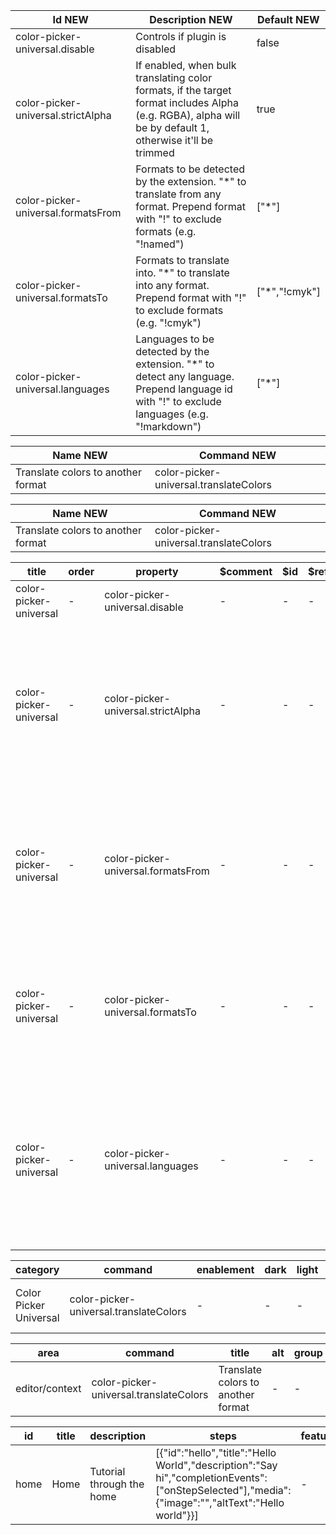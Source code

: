 [//]: # "vscode-table-configuration(property:Id NEW|description:Description NEW|default:Default NEW)"

| Id NEW                             | Description NEW                                                                                                                                          | Default NEW    |
| ---------------------------------- | -------------------------------------------------------------------------------------------------------------------------------------------------------- | -------------- |
| color-picker-universal.disable     | Controls if plugin is disabled                                                                                                                           | false          |
| color-picker-universal.strictAlpha | If enabled, when bulk translating color formats, if the target format includes Alpha (e.g. RGBA), alpha will be by default 1, otherwise it'll be trimmed | true           |
| color-picker-universal.formatsFrom | Formats to be detected by the extension. "\*" to translate from any format. Prepend format with "!" to exclude formats (e.g. "!named")                   | ["\*"]         |
| color-picker-universal.formatsTo   | Formats to translate into. "\*" to translate into any format. Prepend format with "!" to exclude formats (e.g. "!cmyk")                                  | ["\*","!cmyk"] |
| color-picker-universal.languages   | Languages to be detected by the extension. "\*" to detect any language. Prepend language id with "!" to exclude languages (e.g. "!markdown")             | ["\*"]         |

[//]: # "vscode-table-commands(title:Name NEW|command:Command NEW)"

| Name NEW                           | Command NEW                            |
| ---------------------------------- | -------------------------------------- |
| Translate colors to another format | color-picker-universal.translateColors |

[//]: # "vscode-table-menus(title:Name NEW|command:Command NEW)"

| Name NEW                           | Command NEW                            |
| ---------------------------------- | -------------------------------------- |
| Translate colors to another format | color-picker-universal.translateColors |

[//]: # "vscode-table-authentication(id|label)"
[//]: # "vscode-table-breakpoints(language|when)"
[//]: # "vscode-table-codeActions(description|kind|title|languages)"
[//]: # "vscode-table-colors(dark|highContrast|highContrastLight|light|description|id)"
[//]: # "vscode-table-configuration(title|order|property|$comment|$id|$ref|$schema|additionalItems|additionalProperties|allOf|anyOf|const|contains|contentEncoding|contentMediaType|default|definitions|dependencies|deprecationMessage|description|editPresentation|else|enum|enumDescriptions|enumItemLabels|examples|exclusiveMaximum|exclusiveMinimum|format|if|ignoreSync|items|markdownDeprecationMessage|markdownDescription|markdownEnumDescriptions|maximum|maxItems|maxLength|maxProperties|minimum|minItems|minLength|minProperties|multipleOf|not|oneOf|order|pattern|patternProperties|properties|propertyNames|readOnly|required|scope|then|title|type|uniqueItems)"

| title                  | order | property                           | $comment | $id | $ref | $schema | additionalItems | additionalProperties | allOf | anyOf | const | contains | contentEncoding | contentMediaType | default        | definitions | dependencies | deprecationMessage | description                                                                                                                                              | editPresentation | else | enum | enumDescriptions | enumItemLabels | examples                                                                                                                                                                                                                                                                                                                                                                                                                                                                                                                                                                                                                                           | exclusiveMaximum | exclusiveMinimum | format | if | ignoreSync | items                                                                                                                                                                                                                                                                                                                                                                                                                                                                                                                                                                                                                                      | markdownDeprecationMessage | markdownDescription | markdownEnumDescriptions | maximum | maxItems | maxLength | maxProperties | minimum | minItems | minLength | minProperties | multipleOf | not | oneOf | pattern | patternProperties | properties | propertyNames | readOnly | required | scope | then | type    | uniqueItems |
| ---------------------- | ----- | ---------------------------------- | -------- | --- | ---- | ------- | --------------- | -------------------- | ----- | ----- | ----- | -------- | --------------- | ---------------- | -------------- | ----------- | ------------ | ------------------ | -------------------------------------------------------------------------------------------------------------------------------------------------------- | ---------------- | ---- | ---- | ---------------- | -------------- | -------------------------------------------------------------------------------------------------------------------------------------------------------------------------------------------------------------------------------------------------------------------------------------------------------------------------------------------------------------------------------------------------------------------------------------------------------------------------------------------------------------------------------------------------------------------------------------------------------------------------------------------------- | ---------------- | ---------------- | ------ | -- | ---------- | ------------------------------------------------------------------------------------------------------------------------------------------------------------------------------------------------------------------------------------------------------------------------------------------------------------------------------------------------------------------------------------------------------------------------------------------------------------------------------------------------------------------------------------------------------------------------------------------------------------------------------------------ | -------------------------- | ------------------- | ------------------------ | ------- | -------- | --------- | ------------- | ------- | -------- | --------- | ------------- | ---------- | --- | ----- | ------- | ----------------- | ---------- | ------------- | -------- | -------- | ----- | ---- | ------- | ----------- |
| color-picker-universal | -     | color-picker-universal.disable     | -        | -   | -    | -       | -               | -                    | -     | -     | -     | -        | -               | -                | false          | -           | -            | -                  | Controls if plugin is disabled                                                                                                                           | -                | -    | -    | -                | -              | -                                                                                                                                                                                                                                                                                                                                                                                                                                                                                                                                                                                                                                                  | -                | -                | -      | -  | -          | -                                                                                                                                                                                                                                                                                                                                                                                                                                                                                                                                                                                                                                          | -                          | -                   | -                        | -       | -        | -         | -             | -       | -        | -         | -             | -          | -   | -     | -       | -                 | -          | -             | -        | -        | -     | -    | boolean | -           |
| color-picker-universal | -     | color-picker-universal.strictAlpha | -        | -   | -    | -       | -               | -                    | -     | -     | -     | -        | -               | -                | true           | -           | -            | -                  | If enabled, when bulk translating color formats, if the target format includes Alpha (e.g. RGBA), alpha will be by default 1, otherwise it'll be trimmed | -                | -    | -    | -                | -              | -                                                                                                                                                                                                                                                                                                                                                                                                                                                                                                                                                                                                                                                  | -                | -                | -      | -  | -          | -                                                                                                                                                                                                                                                                                                                                                                                                                                                                                                                                                                                                                                          | -                          | -                   | -                        | -       | -        | -         | -             | -       | -        | -         | -             | -          | -   | -     | -       | -                 | -          | -             | -        | -        | -     | -    | boolean | -           |
| color-picker-universal | -     | color-picker-universal.formatsFrom | -        | -   | -    | -       | -               | -                    | -     | -     | -     | -        | -               | -                | ["\*"]         | -           | -            | -                  | Formats to be detected by the extension. "\*" to translate from any format. Prepend format with "!" to exclude formats (e.g. "!named")                   | -                | -    | -    | -                | -              | [["\*","!named"],["cmyk","hex","hsl","hwb","named","rgb"]]                                                                                                                                                                                                                                                                                                                                                                                                                                                                                                                                                                                         | -                | -                | -      | -  | -          | {"title":"Format to be detected","type":"string","examples":["\*","cmyk","hex","hsl","hwb","named","rgb"]}                                                                                                                                                                                                                                                                                                                                                                                                                                                                                                                                 | -                          | -                   | -                        | -       | -        | -         | -             | -       | -        | -         | -             | -          | -   | -     | -       | -                 | -          | -             | -        | -        | -     | -    | array   | -           |
| color-picker-universal | -     | color-picker-universal.formatsTo   | -        | -   | -    | -       | -               | -                    | -     | -     | -     | -        | -               | -                | ["\*","!cmyk"] | -           | -            | -                  | Formats to translate into. "\*" to translate into any format. Prepend format with "!" to exclude formats (e.g. "!cmyk")                                  | -                | -    | -    | -                | -              | [["\*","!cmyk","!hwb"],["cmyk","hex","hsl","hwb","named","rgb"]]                                                                                                                                                                                                                                                                                                                                                                                                                                                                                                                                                                                   | -                | -                | -      | -  | -          | {"title":"Format to be translated into","type":"string","examples":["\*","cmyk","hex","hsl","hwb","named","rgb"]}                                                                                                                                                                                                                                                                                                                                                                                                                                                                                                                          | -                          | -                   | -                        | -       | -        | -         | -             | -       | -        | -         | -             | -          | -   | -     | -       | -                 | -          | -             | -        | -        | -     | -    | array   | -           |
| color-picker-universal | -     | color-picker-universal.languages   | -        | -   | -    | -       | -               | -                    | -     | -     | -     | -        | -               | -                | ["\*"]         | -           | -            | -                  | Languages to be detected by the extension. "\*" to detect any language. Prepend language id with "!" to exclude languages (e.g. "!markdown")             | -                | -    | -    | -                | -              | [["\*","!css","!less","!scss","!sass"],["\*","!plaintext","!markdown"],["abap","bat","bibtex","clojure","coffeescript","c","cpp","csharp","cuda-cpp","css","diff","dockerfile","fsharp","git-commit","git-rebase","go","groovy","handlebars","haml","html","ini","java","javascript","javascriptreact","json","jsonc","latex","less","lua","makefile","markdown","objective-c","objective-cpp","perl","perl6","php","plaintext","powershell","jade","pug","python","r","razor","ruby","rust","scss","sass","shaderlab","shellscript","slim","sql","stylus","swift","typescript","typescriptreact","tex","vb","vue","vue-html","xml","xsl","yaml"]] | -                | -                | -      | -  | -          | {"title":"Language identifier","type":"string","examples":["\*","abap","bat","bibtex","clojure","coffeescript","c","cpp","csharp","cuda-cpp","css","diff","dockerfile","fsharp","git-commit","git-rebase","go","groovy","handlebars","haml","html","ini","java","javascript","javascriptreact","json","jsonc","latex","less","lua","makefile","markdown","objective-c","objective-cpp","perl","perl6","php","plaintext","powershell","jade","pug","python","r","razor","ruby","rust","scss","sass","shaderlab","shellscript","slim","sql","stylus","swift","typescript","typescriptreact","tex","vb","vue","vue-html","xml","xsl","yaml"]} | -                          | -                   | -                        | -       | -        | -         | -             | -       | -        | -         | -             | -          | -   | -     | -       | -                 | -          | -             | -        | -        | -     | -    | array   | -           |

[//]: # "vscode-table-configurationDefaults(language|configurationDefault|configurationDefaultValue)"
[//]: # "vscode-table-commands(category|command|enablement|dark|light|shortTitle|title)"

| category               | command                                | enablement | dark | light | shortTitle | title                              |
| ---------------------- | -------------------------------------- | ---------- | ---- | ----- | ---------- | ---------------------------------- |
| Color Picker Universal | color-picker-universal.translateColors | -          | -    | -     | -          | Translate colors to another format |

[//]: # "vscode-table-continueEditSession(command|description|group|qualifiedName|remoteGroup|when)"
[//]: # "vscode-table-css.customData(data)"
[//]: # "vscode-table-customEditors(viewType|displayName|priority|selector)"
[//]: # "vscode-table-debuggers(args|configurationAttributes|configurationSnippets|deprecated|initialConfigurations|label|languages|linux|osx|program|runtime|runtimeArgs|strings|type|variables|when|windows|unverifiedBreakpoints|linuxRuntime|osxRuntime|windowsRuntime)"
[//]: # "vscode-table-documentation(command|title|when)"
[//]: # "vscode-table-grammars(language|scopeName|path|balancedBracketScopes|embeddedLanguages|injectTo|tokenTypes|unbalancedBracketScopes)"
[//]: # "vscode-table-html.customData(data)"
[//]: # "vscode-table-htmlLanguageParticipants(autoInsert|languageId)"
[//]: # "vscode-table-icons(iconId|description|fontPath|fontCharacter)"
[//]: # "vscode-table-iconThemes(id|label|path)"
[//]: # "vscode-table-jsonValidation(fileMatch|url)"
[//]: # "vscode-table-keybindings(command|key|args|linux|mac|when|win)"
[//]: # "vscode-table-languages(id|aliases|extensions|configuration|filenamePatterns|filenames|firstLine|dark|light|mimetypes)"
[//]: # "vscode-table-localizations(languageId|languageName|localizedLanguageName|translations)"
[//]: # "vscode-table-markdown.markdownItPlugins()"
[//]: # "vscode-table-markdown.previewScripts(data)"
[//]: # "vscode-table-markdown.previewStyles(data)"
[//]: # "vscode-table-menus(area|command|title|alt|group|when)"

| area           | command                                | title                              | alt | group | when |
| -------------- | -------------------------------------- | ---------------------------------- | --- | ----- | ---- |
| editor/context | color-picker-universal.translateColors | Translate colors to another format | -   | -     | -    |

[//]: # "vscode-table-notebookPreload(type|entrypoint)"
[//]: # "vscode-table-notebookRenderer(id|displayName|mimeTypes|entrypoint|dependencies|optionalDependencies|requiresMessaging)"
[//]: # "vscode-table-notebooks(type|displayName|selector|priority)"
[//]: # "vscode-table-problemMatchers(applyTo|background|base|fileLocation|label|name|owner|pattern|regexp|file|location|message|code|column|endColumn|endLine|kind|line|loop|severity|severity|source|activeOnStart|beginsPatternFile|beginsPatternRegexp|endsPatternFile|endsPatternRegexp)"
[//]: # "vscode-table-problemPatterns(regexp|file|location|message|code|column|endColumn|endLine|kind|line|loop|name|severity)"
[//]: # "vscode-table-productIconThemes(id|label|path)"
[//]: # "vscode-table-remoteHelp()"
[//]: # "vscode-table-resourceLabelFormatters(authority|label|separator|stripPathStartingSeparator|tildify|workspaceSuffix|scheme)"
[//]: # "vscode-table-semanticTokenModifiers(description|id)"
[//]: # "vscode-table-semanticTokenScopes(language|scope|fallbackScope)"
[//]: # "vscode-table-semanticTokenTypes(description|id|superType)"
[//]: # "vscode-table-snippets(language|path)"
[//]: # "vscode-table-submenus(dark|light|id|label)"
[//]: # "vscode-table-taskDefinitions(properties|required|type|when)"
[//]: # "vscode-table-terminal(id|title|dark|light)"
[//]: # "vscode-table-themes(label|id|uiTheme|path)"
[//]: # "vscode-table-typescriptServerPlugins(label|id|uiTheme|path|enableForWorkspaceTypeScriptVersions|name)"
[//]: # "vscode-table-views(area|id|name|contextualTitle|icon|initialSize|type|visibility|when)"
[//]: # "vscode-table-viewsContainers(area|icon|id|title)"
[//]: # "vscode-table-viewsWelcome(contents|enablement|group|view|when)"
[//]: # "vscode-table-walkthroughs(id|title|description|steps|featuredFor|icon|when)"

| id   | title | description               | steps                                                                                                                                            | featuredFor | icon | when |
| ---- | ----- | ------------------------- | ------------------------------------------------------------------------------------------------------------------------------------------------ | ----------- | ---- | ---- |
| home | Home  | Tutorial through the home | [{"id":"hello","title":"Hello World","description":"Say hi","completionEvents":["onStepSelected"],"media":{"image":"","altText":"Hello world"}}] | -           | -    | -    |

